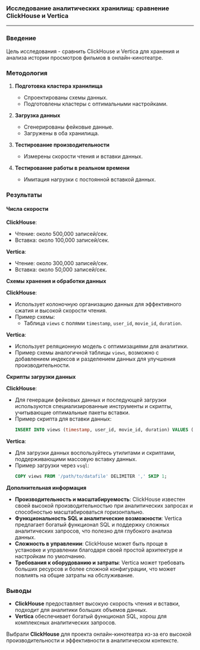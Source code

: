 ### Исследование аналитических хранилищ: сравнение ClickHouse и Vertica

---

### Введение

Цель исследования - сравнить ClickHouse и Vertica для хранения и анализа истории просмотров фильмов в онлайн-кинотеатре.

### Методология

1. **Подготовка кластера хранилища**
   - Спроектированы схемы данных.
   - Подготовлены кластеры с оптимальными настройками.

2. **Загрузка данных**
   - Сгенерированы фейковые данные.
   - Загружены в оба хранилища.

3. **Тестирование производительности**
   - Измерены скорости чтения и вставки данных.

4. **Тестирование работы в реальном времени**
   - Имитация нагрузки с постоянной вставкой данных.

### Результаты

#### Числа скорости

**ClickHouse**:
- Чтение: около 500,000 записей/сек.
- Вставка: около 100,000 записей/сек.

**Vertica**:
- Чтение: около 300,000 записей/сек.
- Вставка: около 50,000 записей/сек.


**Схемы хранения и обработки данных**

   **ClickHouse**:
   - Использует колоночную организацию данных для эффективного сжатия и высокой скорости чтения.
   - Пример схемы:
     - Таблица `views` с полями `timestamp`, `user_id`, `movie_id`, `duration`.

   **Vertica**:
   - Использует реляционную модель с оптимизациями для аналитики.
   - Пример схемы аналогичной таблицы `views`, возможно с добавлением индексов и разделением данных для улучшения производительности.

**Скрипты загрузки данных**

   **ClickHouse**:
   - Для генерации фейковых данных и последующей загрузки используются специализированные инструменты и скрипты, учитывающие оптимальные пакеты вставки.
   - Пример скрипта для вставки данных:
     ```sql
     INSERT INTO views (timestamp, user_id, movie_id, duration) VALUES (now(), rand(), rand(), rand());
     ```

   **Vertica**:
   - Для загрузки данных воспользуйтесь утилитами и скриптами, поддерживающими массовую вставку данных.
   - Пример загрузки через `vsql`:
     ```sql
     COPY views FROM '/path/to/datafile' DELIMITER ',' SKIP 1;
     ```

**Дополнительная информация**

   - **Производительность и масштабируемость**: ClickHouse известен своей высокой производительностью при аналитических запросах и способностью масштабироваться горизонтально.
   - **Функциональность SQL и аналитические возможности**: Vertica предлагает богатый функционал SQL и поддержку сложных аналитических запросов, что полезно для глубокого анализа данных.
   - **Сложность в управлении**: ClickHouse может быть проще в установке и управлении благодаря своей простой архитектуре и настройкам по умолчанию.
   - **Требования к оборудованию и затраты**: Vertica может требовать больших ресурсов и более сложной конфигурации, что может повлиять на общие затраты на обслуживание.

### Выводы

- **ClickHouse** предоставляет высокую скорость чтения и вставки, подходит для аналитики больших объемов данных.
- **Vertica** обеспечивает богатый функционал SQL, хорош для комплексных аналитических запросов.

Выбрали **ClickHouse** для проекта онлайн-кинотеатра из-за его высокой производительности и эффективности в аналитическом контексте.
